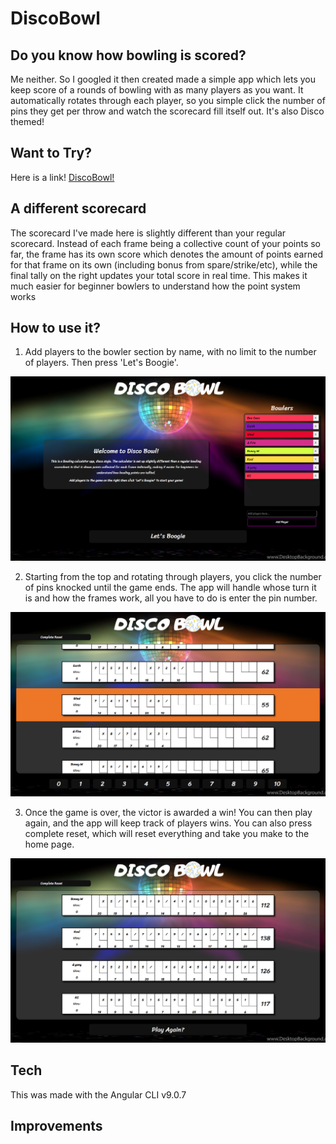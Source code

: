 # DiscoBowl

## Do you know how bowling is scored?

Me neither. So I googled it then created made a simple app which lets you keep score of a rounds of bowling with as many players as you want. It automatically rotates through each player, so you simple click the number of pins they get per throw and watch the scorecard fill itself out. It's also Disco themed!

## Want to Try?
Here is a link! [DiscoBowl!](https://discobowl.netlify.app/)

## A different scorecard

The scorecard I've made here is slightly different than your regular scorecard. Instead of each frame being a collective count of your points so far, the frame has its own score which denotes the amount of points earned for that frame on its own (including bonus from spare/strike/etc), while the final tally on the right updates your total score in real time. This makes it much easier for beginner bowlers to understand how the point system works

## How to use it?

1. Add players to the bowler section by name, with no limit to the number of players. Then press 'Let's Boogie'.

![](client/src/images/screencap1.png)

2. Starting from the top and rotating through players, you click the number of pins knocked until the game ends. The app will handle whose turn it is and how the frames work, all you have to do is enter the pin number.

![](client/src/images/screencap2.png)

3. Once the game is over, the victor is awarded a win! You can then play again, and the app will keep track of players wins. You can also press complete reset, which will reset everything and take you make to the home page.

![](client/src/images/screencap3.png)

## Tech

This was made with the Angular CLI v9.0.7

## Improvements 

